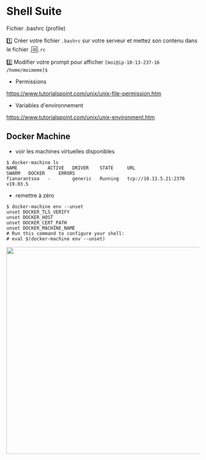 # Shell Suite

Fichier .bashrc (profile)

:one: Créer votre fichier `.bashrc` sur votre serveur et mettez son contenu dans le fichier .:id:`.rc`

:two: Modifier votre prompt pour afficher `[moi@ip-10-13-237-16 /home/moimeme]$`

* Permissions

https://www.tutorialspoint.com/unix/unix-file-permission.htm

* Variables d'environnement

https://www.tutorialspoint.com/unix/unix-environment.htm

## Docker Machine

* voir les machines virtuelles disponibles

```
$ docker-machine ls
NAME           ACTIVE   DRIVER    STATE     URL                     SWARM   DOCKER     ERRORS
fianarantsoa   -        generic   Running   tcp://10.13.5.21:2376           v19.03.5   
```

* remettre à zéro

```
$ docker-machine env --unset
unset DOCKER_TLS_VERIFY
unset DOCKER_HOST
unset DOCKER_CERT_PATH
unset DOCKER_MACHINE_NAME
# Run this command to configure your shell: 
# eval $(docker-machine env --unset)
```

<image src="images/docker-engine.png" width="980" height="540"></image>
